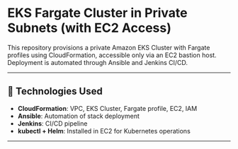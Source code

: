 # EKS Fargate Cluster in Private Subnets (with EC2 Access)

This repository provisions a private Amazon EKS Cluster with Fargate profiles using CloudFormation, accessible only via an EC2 bastion host. Deployment is automated through Ansible and Jenkins CI/CD.

---

## 🔧 Technologies Used

- **CloudFormation**: VPC, EKS Cluster, Fargate profile, EC2, IAM
- **Ansible**: Automation of stack deployment
- **Jenkins**: CI/CD pipeline
- **kubectl + Helm**: Installed in EC2 for Kubernetes operations

---
